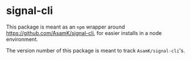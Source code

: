 # signal-cli

This package is meant as an `npm` wrapper around https://github.com/AsamK/signal-cli, for easier installs in a node environment.

The version number of this package is meant to track `AsamK/signal-cli`'s.
